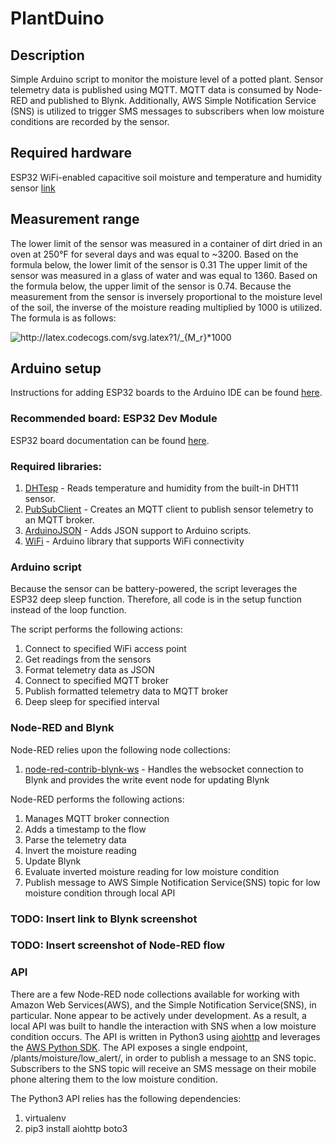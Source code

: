 # PlantDuino

## Description
Simple Arduino script to monitor the moisture level of a potted plant. Sensor telemetry data is published using MQTT. MQTT data is consumed by Node-RED and published to Blynk. Additionally, AWS Simple Notification Service (SNS) is utilized to trigger SMS messages to subscribers when low moisture conditions are recorded by the sensor.

## Required hardware
ESP32 WiFi-enabled capacitive soil moisture and temperature and humidity sensor [link](https://smile.amazon.com/gp/product/B07VX1DWKK/ref=ppx_yo_dt_b_asin_title_o02_s00?ie=UTF8&psc=1)

## Measurement range
The lower limit of the sensor was measured in a container of dirt dried in an oven at 250°F for several days and was equal to ~3200. Based on the formula below, the lower limit of the sensor is 0.31 The upper limit of the sensor was measured in a glass of water and was equal to 1360. Based on the formula below, the upper limit of the sensor is 0.74. Because the measurement from the sensor is inversely proportional to the moisture level of the soil, the inverse of the moisture reading multiplied by 1000 is utilized. The formula is as follows:

<img src="http://latex.codecogs.com/svg.latex?1/_{M_r}*1000" title="http://latex.codecogs.com/svg.latex?1/_{M_r}*1000" />

## Arduino setup
Instructions for adding ESP32 boards to the Arduino IDE can be found [here](https://github.com/espressif/arduino-esp32/blob/master/docs/arduino-ide/boards_manager.md).

### Recommended board: ESP32 Dev Module
ESP32 board documentation can be found [here](https://docs.espressif.com/projects/esp-idf/en/latest/esp32/index.html).

### Required libraries:
1. [DHTesp](https://github.com/beegee-tokyo/DHTesp) - Reads temperature and humidity from the built-in DHT11 sensor.
2. [PubSubClient](https://pubsubclient.knolleary.net) - Creates an MQTT client to publish sensor telemetry to an MQTT broker.
3. [ArduinoJSON](https://arduinojson.org/) - Adds JSON support to Arduino scripts.
4. [WiFi](https://www.arduino.cc/en/Reference/WiFi) - Arduino library that supports WiFi connectivity


### Arduino script
Because the sensor can be battery-powered, the script leverages the ESP32 deep sleep function. Therefore, all code is in the setup function instead of the loop function.

The script performs the following actions:
1. Connect to specified WiFi access point
2. Get readings from the sensors
3. Format telemetry data as JSON
4. Connect to specified MQTT broker
5. Publish formatted telemetry data to MQTT broker
6. Deep sleep for specified interval

### Node-RED and Blynk
Node-RED relies upon the following node collections:
1. [node-red-contrib-blynk-ws](https://github.com/gablau/node-red-contrib-blynk-ws) - Handles the websocket connection to Blynk and provides the write event node for updating Blynk

Node-RED performs the following actions:
1. Manages MQTT broker connection
2. Adds a timestamp to the flow
3. Parse the telemetry data
4. Invert the moisture reading
5. Update Blynk
6. Evaluate inverted moisture reading for low moisture condition
7. Publish message to AWS Simple Notification Service(SNS) topic for low moisture condition through local API

### TODO: Insert link to Blynk screenshot
### TODO: Insert screenshot of Node-RED flow

### API
There are a few Node-RED node collections available for working with Amazon Web Services(AWS), and the Simple Notification Service(SNS), in particular. None appear to be actively under development. As a result, a local API was built to handle the interaction with SNS when a low moisture condition occurs. The API is written in Python3 using [aiohttp](https://docs.aiohttp.org/en/stable/) and leverages the [AWS Python SDK](https://aws.amazon.com/sdk-for-python/). The API exposes a single endpoint, /plants/moisture/low_alert/, in order to publish a message to an SNS topic. Subscribers to the SNS topic will receive an SMS message on their mobile phone altering them to the low moisture condition.

The Python3 API relies has the following dependencies:
1. virtualenv
3. pip3 install aiohttp boto3
